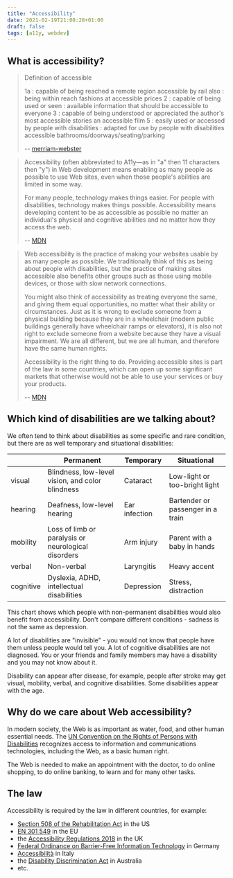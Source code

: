 ```yaml
---
title: "Accessibility"
date: 2021-02-19T21:08:28+01:00
draft: false
tags: [a11y, webdev]
---
```


## What is accessibility?

> Definition of accessible
>
> 1a : capable of being reached a remote region accessible by rail also : being within reach fashions at accessible prices
> 2 : capable of being used or seen : available information that should be accessible to everyone
> 3 : capable of being understood or appreciated the author's most accessible stories an accessible film
> 5 : easily used or accessed by people with disabilities : adapted for use by people with disabilities accessible bathrooms/doorways/seating/parking
>
> -- [merriam-webster](https://www.merriam-webster.com/dictionary/accessible)

> Accessibility (often abbreviated to A11y—as in "a" then 11 characters then "y") in Web development means enabling as many people as possible to use Web sites, even when those people's abilities are limited in some way.
>
> For many people, technology makes things easier. For people with disabilities, technology makes things possible. Accessibility means developing content to be as accessible as possible no matter an individual's physical and cognitive abilities and no matter how they access the web.
>
> -- [MDN](https://developer.mozilla.org/en-US/docs/Web/Accessibility)

> Web accessibility is the practice of making your websites usable by as many people as possible. We traditionally think of this as being about people with disabilities, but the practice of making sites accessible also benefits other groups such as those using mobile devices, or those with slow network connections.
>
> You might also think of accessibility as treating everyone the same, and giving them equal opportunities, no matter what their ability or circumstances. Just as it is wrong to exclude someone from a physical building because they are in a wheelchair (modern public buildings generally have wheelchair ramps or elevators), it is also not right to exclude someone from a website because they have a visual impairment. We are all different, but we are all human, and therefore have the same human rights.
>
> Accessibility is the right thing to do. Providing accessible sites is part of the law in some countries, which can open up some significant markets that otherwise would not be able to use your services or buy your products.
>
> -- [MDN](https://developer.mozilla.org/en-US/docs/Learn/Accessibility/What_is_accessibility)

## Which kind of disabilities are we talking about?

We often tend to think about disabilities as some specific and rare condition, but there are as well temporary and situational disabilities:

|           | Permanent                                           | Temporary     | Situational                       |
| --------- | --------------------------------------------------- | ------------- | --------------------------------- |
| visual    | Blindness, low-level vision, and color blindness    | Cataract      | Low-light or too-bright light     |
| hearing   | Deafness, low-level hearing                         | Ear infection | Bartender or passenger in a train |
| mobility  | Loss of limb or paralysis or neurological disorders | Arm injury    | Parent with a baby in hands       |
| verbal    | Non-verbal                                          | Laryngitis    | Heavy accent                      |
| cognitive | Dyslexia, ADHD, intellectual disabilities           | Depression    | Stress, distraction               |

This chart shows which people with non-permanent disabilities would also benefit from accessibility. Don't compare different conditions - sadness is not the same as depression.

A lot of disabilities are "invisible" - you would not know that people have them unless people would tell you. A lot of cognitive disabilities are not diagnosed. You or your friends and family members may have a disability and you may not know about it.

Disability can appear after disease, for example, people after stroke may get visual, mobility, verbal, and cognitive disabilities. Some disabilities appear with the age.

## Why do we care about Web accessibility?

In modern society, the Web is as important as water, food, and other human essential needs. The [UN Convention on the Rights of Persons with Disabilities](https://www.un.org/development/desa/disabilities/convention-on-the-rights-of-persons-with-disabilities/article-9-accessibility.html) recognizes access to information and communications technologies, including the Web, as a basic human right.

The Web is needed to make an appointment with the doctor, to do online shopping, to do online banking, to learn and for many other tasks.

## The law

Accessibility is required by the law in different countries, for example:

- [Section 508 of the Rehabilitation Act](https://www.section508.gov/training) in the US
- [EN 301 549](https://www.etsi.org/deliver/etsi_en/301500_301599/301549/02.01.02_60/en_301549v020102p.pdf) in the EU
- the [Accessibility Regulations 2018](https://www.legislation.gov.uk/uksi/2018/952/introduction/made) in the UK
- [Federal Ordinance on Barrier-Free Information Technology](https://www.einfach-fuer-alle.de/artikel/bitv_english/) in Germany
- [Accessibilità](https://www.agid.gov.it/it/design-servizi/accessibilita-siti-web) in Italy
- the [Disability Discrimination Act](https://www.humanrights.gov.au/world-wide-web-access-disability-discrimination-act-advisory-notes-ver-41-2014) in Australia
- etc.
